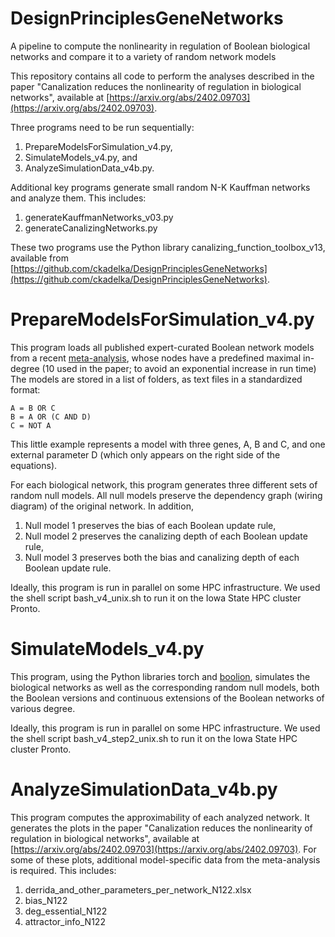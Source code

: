 # DesignPrinciplesGeneNetworks
A pipeline to compute the nonlinearity in regulation of Boolean biological networks and compare it to a variety of random network models

This repository contains all code to perform the analyses described in the paper "Canalization reduces the nonlinearity of regulation in biological networks", available at [https://arxiv.org/abs/2402.09703](https://arxiv.org/abs/2402.09703).

Three programs need to be run sequentially:
1. PrepareModelsForSimulation_v4.py, 
2. SimulateModels_v4.py, and
3. AnalyzeSimulationData_v4b.py.

Additional key programs generate small random N-K Kauffman networks and analyze them. This includes:
1. generateKauffmanNetworks_v03.py
2. generateCanalizingNetworks.py

These two programs use the Python library canalizing_function_toolbox_v13, available from [https://github.com/ckadelka/DesignPrinciplesGeneNetworks](https://github.com/ckadelka/DesignPrinciplesGeneNetworks).

# PrepareModelsForSimulation_v4.py
This program loads all published expert-curated Boolean network models from a recent [meta-analysis](https://www.science.org/doi/full/10.1126/sciadv.adj0822), whose nodes have a predefined maximal in-degree (10 used in the paper; to avoid an exponential increase in run time) The models are stored in a list of folders, as text files in a standardized format:
```text
A = B OR C
B = A OR (C AND D)
C = NOT A
```
This little example represents a model with three genes, A, B and C, and one external parameter D (which only appears on the right side of the equations).

For each biological network, this program generates three different sets of random null models. All null models preserve the dependency graph (wiring diagram) of the original network. In addition,
1. Null model 1 preserves the bias of each Boolean update rule, 
2. Null model 2 preserves the canalizing depth of each Boolean update rule,
3. Null model 3 preserves both the bias and canalizing depth  of each Boolean update rule.

Ideally, this program is run in parallel on some HPC infrastructure. We used the shell script bash_v4_unix.sh to run it on the Iowa State HPC cluster Pronto.

# SimulateModels_v4.py
This program, using the Python libraries torch and [boolion](https://gitlab.com/smanicka/boolion), simulates the biological networks as well as the corresponding random null models, both the Boolean versions and continuous extensions of the Boolean networks of various degree. 

Ideally, this program is run in parallel on some HPC infrastructure. We used the shell script bash_v4_step2_unix.sh to run it on the Iowa State HPC cluster Pronto.

# AnalyzeSimulationData_v4b.py
This program computes the approximability of each analyzed network. It generates the plots in the paper "Canalization reduces the nonlinearity of regulation in biological networks", available at [https://arxiv.org/abs/2402.09703](https://arxiv.org/abs/2402.09703). For some of these plots, additional model-specific data from the meta-analysis is required. This includes:
1. derrida_and_other_parameters_per_network_N122.xlsx
2. bias_N122
3. deg_essential_N122
4. attractor_info_N122


 

